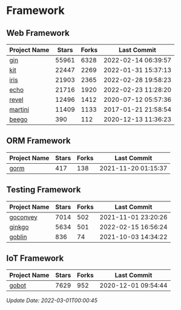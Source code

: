 # Framework

## Web Framework
| Project Name | Stars | Forks | Last Commit |
| ------------ | ----- | ----- | ----------- |
| [gin](https://github.com/gin-gonic/gin) | 55961 | 6328 | 2022-02-14 06:39:57 |
| [kit](https://github.com/go-kit/kit) | 22447 | 2269 | 2022-01-31 15:37:13 |
| [iris](https://github.com/kataras/iris) | 21903 | 2365 | 2022-02-28 19:58:23 |
| [echo](https://github.com/labstack/echo) | 21716 | 1920 | 2022-02-23 11:28:20 |
| [revel](https://github.com/revel/revel) | 12496 | 1412 | 2020-07-12 05:57:36 |
| [martini](https://github.com/go-martini/martini) | 11409 | 1133 | 2017-01-21 21:58:54 |
| [beego](https://github.com/astaxie/beego) | 390 | 112 | 2020-12-13 11:36:23 |

## ORM Framework
| Project Name | Stars | Forks | Last Commit |
| ------------ | ----- | ----- | ----------- |
| [gorm](https://github.com/jinzhu/gorm) | 417 | 138 | 2021-11-20 01:15:37 |

## Testing Framework
| Project Name | Stars | Forks | Last Commit |
| ------------ | ----- | ----- | ----------- |
| [goconvey](https://github.com/smartystreets/goconvey) | 7014 | 502 | 2021-11-01 23:20:26 |
| [ginkgo](https://github.com/onsi/ginkgo) | 5634 | 501 | 2022-02-15 16:56:24 |
| [goblin](https://github.com/franela/goblin) | 836 | 74 | 2021-10-03 14:34:22 |

## IoT Framework
| Project Name | Stars | Forks | Last Commit |
| ------------ | ----- | ----- | ----------- |
| [gobot](https://github.com/hybridgroup/gobot) | 7629 | 952 | 2020-12-01 09:54:44 |

*Update Date: 2022-03-01T00:00:45*